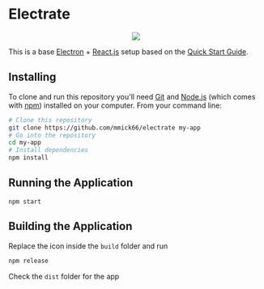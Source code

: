 # Electrate

<p align="center"> 
  <img src="https://github.com/mmick66/electrate/blob/master/Logo.png">
</p>

This is a base [Electron](https://electronjs.org/) + [React.js](https://reactjs.org/) setup based on the [Quick Start Guide](http://electron.atom.io/docs/tutorial/quick-start).

## Installing

To clone and run this repository you'll need [Git](https://git-scm.com) and [Node.js](https://nodejs.org/en/download/) (which comes with [npm](http://npmjs.com)) installed on your computer. From your command line:

```bash
# Clone this repository
git clone https://github.com/mmick66/electrate my-app
# Go into the repository
cd my-app
# Install dependencies
npm install
```

## Running the Application

```
npm start
```

## Building the Application

Replace the icon inside the `build` folder and run

```bash
npm release
```

Check the `dist` folder for the app

